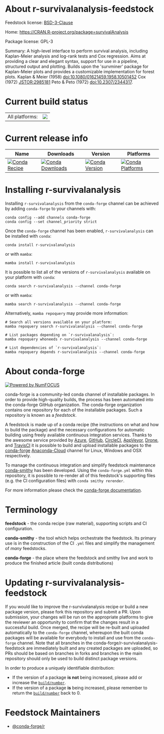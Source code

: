 About r-survivalanalysis-feedstock
==================================

Feedstock license: [BSD-3-Clause](https://github.com/conda-forge/r-survivalanalysis-feedstock/blob/main/LICENSE.txt)

Home: https://CRAN.R-project.org/package=survivalAnalysis

Package license: GPL-3

Summary: A high-level interface to perform survival analysis,  including Kaplan-Meier analysis and log-rank tests and Cox regression. Aims at providing a clear and elegant syntax, support for use in a pipeline, structured output and plotting. Builds upon the 'survminer' package for Kaplan-Meier plots and provides a customizable implementation for forest plots. Kaplan & Meier (1958) <doi:10.1080/01621459.1958.10501452> Cox (1972) <JSTOR:2985181> Peto & Peto (1972) <doi:10.2307/2344317>.

Current build status
====================


<table><tr><td>All platforms:</td>
    <td>
      <a href="https://dev.azure.com/conda-forge/feedstock-builds/_build/latest?definitionId=6538&branchName=main">
        <img src="https://dev.azure.com/conda-forge/feedstock-builds/_apis/build/status/r-survivalanalysis-feedstock?branchName=main">
      </a>
    </td>
  </tr>
</table>

Current release info
====================

| Name | Downloads | Version | Platforms |
| --- | --- | --- | --- |
| [![Conda Recipe](https://img.shields.io/badge/recipe-r--survivalanalysis-green.svg)](https://anaconda.org/conda-forge/r-survivalanalysis) | [![Conda Downloads](https://img.shields.io/conda/dn/conda-forge/r-survivalanalysis.svg)](https://anaconda.org/conda-forge/r-survivalanalysis) | [![Conda Version](https://img.shields.io/conda/vn/conda-forge/r-survivalanalysis.svg)](https://anaconda.org/conda-forge/r-survivalanalysis) | [![Conda Platforms](https://img.shields.io/conda/pn/conda-forge/r-survivalanalysis.svg)](https://anaconda.org/conda-forge/r-survivalanalysis) |

Installing r-survivalanalysis
=============================

Installing `r-survivalanalysis` from the `conda-forge` channel can be achieved by adding `conda-forge` to your channels with:

```
conda config --add channels conda-forge
conda config --set channel_priority strict
```

Once the `conda-forge` channel has been enabled, `r-survivalanalysis` can be installed with `conda`:

```
conda install r-survivalanalysis
```

or with `mamba`:

```
mamba install r-survivalanalysis
```

It is possible to list all of the versions of `r-survivalanalysis` available on your platform with `conda`:

```
conda search r-survivalanalysis --channel conda-forge
```

or with `mamba`:

```
mamba search r-survivalanalysis --channel conda-forge
```

Alternatively, `mamba repoquery` may provide more information:

```
# Search all versions available on your platform:
mamba repoquery search r-survivalanalysis --channel conda-forge

# List packages depending on `r-survivalanalysis`:
mamba repoquery whoneeds r-survivalanalysis --channel conda-forge

# List dependencies of `r-survivalanalysis`:
mamba repoquery depends r-survivalanalysis --channel conda-forge
```


About conda-forge
=================

[![Powered by
NumFOCUS](https://img.shields.io/badge/powered%20by-NumFOCUS-orange.svg?style=flat&colorA=E1523D&colorB=007D8A)](https://numfocus.org)

conda-forge is a community-led conda channel of installable packages.
In order to provide high-quality builds, the process has been automated into the
conda-forge GitHub organization. The conda-forge organization contains one repository
for each of the installable packages. Such a repository is known as a *feedstock*.

A feedstock is made up of a conda recipe (the instructions on what and how to build
the package) and the necessary configurations for automatic building using freely
available continuous integration services. Thanks to the awesome service provided by
[Azure](https://azure.microsoft.com/en-us/services/devops/), [GitHub](https://github.com/),
[CircleCI](https://circleci.com/), [AppVeyor](https://www.appveyor.com/),
[Drone](https://cloud.drone.io/welcome), and [TravisCI](https://travis-ci.com/)
it is possible to build and upload installable packages to the
[conda-forge](https://anaconda.org/conda-forge) [Anaconda-Cloud](https://anaconda.org/)
channel for Linux, Windows and OSX respectively.

To manage the continuous integration and simplify feedstock maintenance
[conda-smithy](https://github.com/conda-forge/conda-smithy) has been developed.
Using the ``conda-forge.yml`` within this repository, it is possible to re-render all of
this feedstock's supporting files (e.g. the CI configuration files) with ``conda smithy rerender``.

For more information please check the [conda-forge documentation](https://conda-forge.org/docs/).

Terminology
===========

**feedstock** - the conda recipe (raw material), supporting scripts and CI configuration.

**conda-smithy** - the tool which helps orchestrate the feedstock.
                   Its primary use is in the construction of the CI ``.yml`` files
                   and simplify the management of *many* feedstocks.

**conda-forge** - the place where the feedstock and smithy live and work to
                  produce the finished article (built conda distributions)


Updating r-survivalanalysis-feedstock
=====================================

If you would like to improve the r-survivalanalysis recipe or build a new
package version, please fork this repository and submit a PR. Upon submission,
your changes will be run on the appropriate platforms to give the reviewer an
opportunity to confirm that the changes result in a successful build. Once
merged, the recipe will be re-built and uploaded automatically to the
`conda-forge` channel, whereupon the built conda packages will be available for
everybody to install and use from the `conda-forge` channel.
Note that all branches in the conda-forge/r-survivalanalysis-feedstock are
immediately built and any created packages are uploaded, so PRs should be based
on branches in forks and branches in the main repository should only be used to
build distinct package versions.

In order to produce a uniquely identifiable distribution:
 * If the version of a package **is not** being increased, please add or increase
   the [``build/number``](https://docs.conda.io/projects/conda-build/en/latest/resources/define-metadata.html#build-number-and-string).
 * If the version of a package **is** being increased, please remember to return
   the [``build/number``](https://docs.conda.io/projects/conda-build/en/latest/resources/define-metadata.html#build-number-and-string)
   back to 0.

Feedstock Maintainers
=====================

* [@conda-forge/r](https://github.com/conda-forge/r/)

